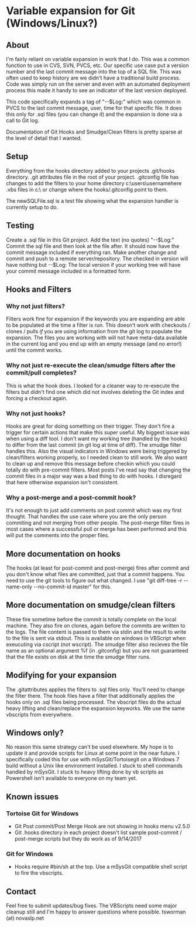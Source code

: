 # Variable expansion for Git (Windows/Linux?) #

## About ##
I'm fairly reliant on variable expansion in work that I do. This was a common function to use in CVS, SVN, PVCS, etc. 
Our specific use case put a version number and the last commit message into the top of a SQL file. This was often used to keep history are we didn't have a traditional build process. Code was simply run on the server and even with an automated deployment process this made it handy to see an indicator of the last version deployed.

This code specifically expands a tag of "--$Log:" which was common in PVCS to the last commit message, user, time for that specific file.
It does this only for .sql files (you can change it) and the expansion is done via a call to Git log.

Documentation of Git Hooks and Smudge/Clean filters is pretty sparse at the level of detail that I wanted.

## Setup ##
Everything from the hooks directory added to your projects .git/hooks directory.
.git attributes file in the root of your project.
.gitconfig file has changes to add the filters to your home directory c:\users\usernamehere\
.vbs files in c:\ or change where the hooks/.gitconfig point to them.

The newSQLFile.sql is a test file showing what the expansion handler is currently setup to do.

## Testing ##
Create a .sql file in this Git project.
Add the text (no quotes) "--$Log:"
Commit the sql file and then look at the file after. It should now have the commit message included if everything ran.
Make another change and commit and push to a remote server/repository.
The checked in version will have nothing but --$Log:
The local version if your working tree will have your commit message included in a formatted form.

## Hooks and Filters ##
### Why not just filters? ###
Filters work fine for expansion if the keywords you are expanding are able to be populated at the time a filter is run.
This doesn't work with checkouts / clones / pulls _if_ you are using information from the git log to populate the expansion. 
The files you are working with will not have meta-data available in the current log and you end up with an empty message (and no error!) until the commit works.

### Why not just re-execute the clean/smudge filters after the commit/pull completes? ###
This is what the hook does. I looked for a cleaner way to re-execute the filters but didn't find one which did not involves deleting the Git index and forcing a checkout again. 

### Why not just hooks? ###
Hooks are great for doing something on their trigger. They don't fire a trigger for certain actions that make this super useful.
My biggest issue was when using a diff tool. I don't want my working tree (handled by the hooks) to differ from the last commit (in git log at time of diff). The smudge filter handles this.
Also the visual indicators in Windows were being triggered by clean/filters working properly, so I needed clean to still work.
We also want to clean up and remove this message before checkin which you could totally do with pre-commit filters. 
Most posts I've read say that changing the commit files in a major way was a bad thing to do with hooks. I disregard that here otherwise expansion isn't consistent.

### Why a post-merge and a post-commit hook? ###
It's not enough to just add comments on post commit which was my first thought. That handles the use case where you are the only person commiting and not merging from other people.
The post-merge filter fires in most cases where a successful pull or merge has been performed and this will put the comments into the proper files. 

## More documentation on hooks ##
The hooks (at least for post-commit and post-merge) fires after commit and you don't know what files are committed, just that a commit happens. You need to use the git tools to figure out what changed.
I use "git diff-tree -r --name-only --no-commit-id master" for this.

## More documentation on smudge/clean filters ##
These fire sometime before the commit is totally complete on the local machine. They also fire on clones, again before the commits are written to the logs.
The file content is passed to them via stdin and the result to write to the file is sent via stdout. This is available on windows in VBScript when exeucuting via cscript (not wscript).
The smudge filter also recieves the file name as an optional argument %f (in .gitconfig) but you are not guaranteed that the file exists on disk at the time the smudge filter runs.

## Modifying for your expansion ##
The .gitattributes applies the filters to .sql files only. You'll need to change the filter there.
The hook files have a filter that additionally applies the hooks only on .sql files being processed.
The vbscript files do the actual heavy lifting and clean/replace the expansion keyworks. We use the same vbscripts from everywhere.

## Windows only? ##
No reason this same strategy can't be used elsewhere. 
My hope is to update it and provide scripts for Linux at some point in the near future.
I specifically coded this for use with mSysGit/Tortoisegit on a Windows 7 build without a Unix like environment installed. 
I stuck to shell commands handled by mSysGit.
I stuck to heavy lifting done by vb scripts as Powershell isn't available to everyone on my team yet.

## Known issues ##
### Tortoise Git for Windows ###
* Git Post commit/Post Merge Hook are not showing in hooks menu v2.5.0
* Git .hooks directory in each project doesn't list sample post-commit / post-merge scripts but they do work as of 9/14/2017

### Git for Windows ###
* Hooks require #bin/sh at the top. Use a mSysGit compatible shell script to fire the vbscripts.

## Contact ##
Feel free to submit updates/bug fixes. The VBScripts need some major cleanup still and I'm happy to answer questions where possible.
tsworman (at) novaslp.net